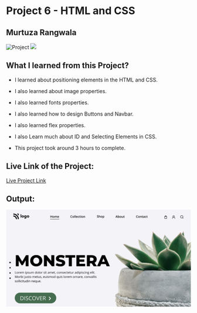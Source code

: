# Project 6 - HTML and CSS

## Murtuza Rangwala

![Project](https://img.shields.io/badge/Project-6-brightgreen)
![](https://img.shields.io/badge/HTML-CSS-yellowgreen)

## What I learned from this Project?

- I learned about positioning elements in the HTML and CSS.

- I also learned about image properties.

- I also learned fonts properties.

- I also learned how to design Buttons and Navbar.

- I also learned flex properties.

- I also Learn much about ID and Selecting Elements in CSS.

- This project took around 3 hours to complete.

## Live Link of the Project:

[Live Project Link]()

## Output:

![MONSTERA](./thumbnail.png)
